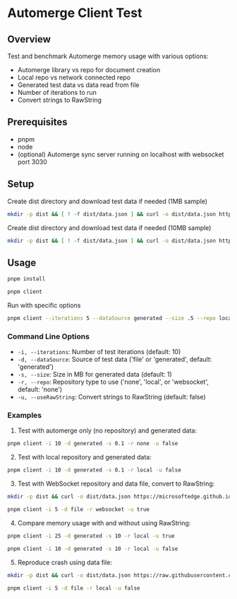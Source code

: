 # Automerge Client Test

## Overview
Test and benchmark Automerge memory usage with various options:
- Automerge library vs repo for document creation
- Local repo vs network connected repo
- Generated test data vs data read from file
- Number of iterations to run
- Convert strings to RawString

## Prerequisites
- pnpm
- node
- (optional) Automerge sync server running on localhost with websocket port 3030

## Setup
Create dist directory and download test data if needed (1MB sample)
```bash
mkdir -p dist && [ ! -f dist/data.json ] && curl -o dist/data.json https://microsoftedge.github.io/Demos/json-dummy-data/1MB.json
```
Create dist directory and download test data if needed (10MB sample)
```bash
mkdir -p dist && [ ! -f dist/data.json ] && curl -o dist/data.json https://raw.githubusercontent.com/TheProfs/socket-mem-leak/refs/heads/master/10mb-sample.json
```

## Usage
```bash
pnpm install
```
```bash
pnpm client
```
Run with specific options
```bash
pnpm client --iterations 5 --dataSource generated --size .5 --repo local --useRawString true
```

### Command Line Options
- `-i, --iterations`: Number of test iterations (default: 10)
- `-d, --dataSource`: Source of test data ('file' or 'generated', default: 'generated')
- `-s, --size`: Size in MB for generated data (default: 1)
- `-r, --repo`: Repository type to use ('none', 'local', or 'websocket', default: 'none')
- `-u, --useRawString`: Convert strings to RawString (default: false)

### Examples

1. Test with automerge only (no repository) and generated data:
```bash
pnpm client -i 10 -d generated -s 0.1 -r none -u false
```

2. Test with local repository and generated data:
```bash
pnpm client -i 10 -d generated -s 0.1 -r local -u false
```

3. Test with WebSocket repository and data file, convert to RawString:
```bash
mkdir -p dist && curl -o dist/data.json https://microsoftedge.github.io/Demos/json-dummy-data/1MB.json
```
```bash
pnpm client -i 5 -d file -r websocket -u true
```

4. Compare memory usage with and without using RawString:
```bash
pnpm client -i 25 -d generated -s 10 -r local -u true
```
```bash
pnpm client -i 10 -d generated -s 10 -r local -u false
```

5. Reproduce crash using data file:
```bash
mkdir -p dist && curl -o dist/data.json https://raw.githubusercontent.com/TheProfs/socket-mem-leak/refs/heads/master/10mb-sample.json
```
```bash
pnpm client -i 5 -d file -r local -u false
```
